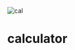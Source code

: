 ![cal](https://user-images.githubusercontent.com/80619179/135722685-d0324e2f-6834-4e83-acab-1884a17d48c6.jpg)

# calculator
